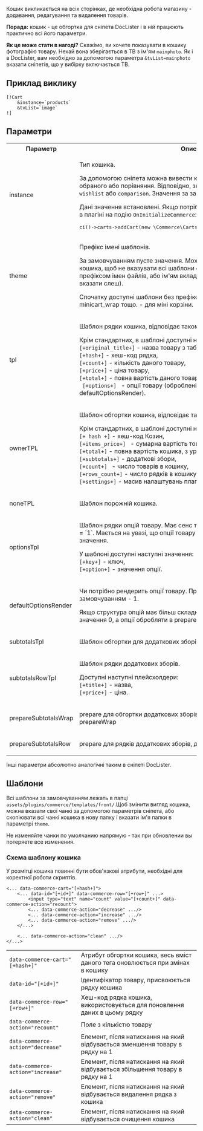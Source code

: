 
Кошик викликається на всіх сторінках, де необхідна робота магазину - додавання, редагування та видалення товарів.

**Порада:** кошик - це обгортка для сніпета DocLister і в ній працюють практично всі його параметри.

**Як це може стати в нагоді?**
Скажімо, ви хочете показувати в кошику фотографію товару. Нехай вона зберігається в ТВ з ім'ям `mainphoto`. Як і в DocLister, вам необхідно за допомогою параметра `&tvList=mainphoto` вказати сніпетів, що у вибірку включається ТВ.

## Приклад виклику ##

```
[!Cart
    &instance=`products`
    &tvList=`image`
!]
```
## Параметри ##

<table>
	<tr>
		<th>Параметр</th>
		<th>Опис</th>
	</tr><tr>
		<td>instance</td>
		<td>
			<p>Тип кошика.</p>
			<p>За допомогою сніпета можна вивести кошик з товарами, або списки обраного або порівняння. Відповідно, значення може бути <code>products</code>, <code>wishlist</code> або <code>comparison</code>. Значення за замовчуванню - <code>products</code></p>
			<p>Дані значення встановлені. Якщо потрібні інші списки, їх можна створити в плагіні на подію <code>OnInitializeCommerce</code>:</p>
			<pre>ci()->carts->addCart(new \Commerce\Carts\ProductsList($modx, 'listname'));</pre>
		</td>
	</tr><tr>
		<td>theme</td>
		<td>
			<p>Префікс імені шаблонів.</p>
			<p>За замовчуванням пусте значення. Можна використовувати для темізаціі кошика, щоб не вказувати всі шаблони окремо. Може бути або префіксом імен файлів, або ім'ям вкладеної папки (тоді в кінці потрібно вказати слеш).</p>
			<p>Спочатку доступні шаблони без префікса і з префіксом "mini", например minicart_wrap тощо. - для міні корзіни.</p></td>
	</tr><tr>
		<td>tpl</td>
		<td><p>Шаблон рядки кошика, відповідає такому ж параметру DocLister</p><p>Крім стандартних, в шаблоні доступні наступні плейсхолдери:<br><code>[+original_title+]</code> - назва товару з таблиці site_content,<br><code>[+hash+]</code> - хеш-код рядка,<br><code>[+count+]</code> - кількість даного товару,<br><code>[+price+]</code> - ціна товару,<br><code>[+total+]</code> - повна вартість даного товару, <br> <code> [+options+] </code> - опції товару (оброблені чи ні, залежить від параметра defaultOptionsRender).</p></td>
	</tr><tr>
		<td>ownerTPL</td>
		<td><p>Шаблон обгортки кошика, відповідає такому ж параметру DocLister</p><p> Крім стандартних, в шаблоні доступні наступні плейсхолдери:<br><code>[+ hash +]</code> - хеш-код Козин,<br><code>[+items_price+] </code> - сумарна вартість товарів,<br><code>[+total+]</code> - повна вартість кошика, з урахуванням додаткових зборів,<br><code>[+subtotals+]</code> - додаткові збори,<br><code>[+count+] </code> - число товарів в кошику,<br><code>[+rows_count+]</code> - число рядків в кошику,<br><code>[+settings+]</code> - масив налаштувань плагіна Commerce.</p></td>
	</tr><tr>
		<td>noneTPL</td>
		<td><p>Шаблон порожній кошика.</p></td>
	</tr><tr>
		<td>optionsTpl</td>
		<td><p>Шаблон рядки опцій товару. Має сенс тільки при & defaultOptionsRender = `1`. Мається на увазі, що опції товару задані як масив пар ключ => значення.</p><p>У шаблоні доступні наступні значення:<br><code>[+key+]</code> - ключ,<br><code>[+option+]</code> - значення опції.</p></td>
	</tr><tr>
		<td>defaultOptionsRender</td>
		<td><p>Чи потрібно рендерить опції товару. Приймає значення 0 або 1, за замовчуванням - 1.</p><p>Якщо структура опцій має більш складний формат, можна поставити значення 0, а опції обробляти в prepare.</p></td>
	</tr><tr>
		<td>subtotalsTpl</td>
		<td><p>Шаблон обгортки для додаткових зборів.</p></td>
	</tr><tr>
		<td>subtotalsRowTpl</td>
		<td><p>Шаблон рядки додаткових зборів.</p><p>Доступні наступні плейсхолдери:<br><code>[+title+]</code> - назва,<br><code>[+price+]</code> - ціна.</p></td>
	</tr><tr>
		<td>prepareSubtotalsWrap</td>
		<td><p>prepare для обгортки додаткових зборів, дія аналогічно параметру prepareWrap</p></td>
	</tr><tr>
		<td>prepareSubtotalsRow</td>
		<td><p>prepare для рядків додаткових зборів, дія аналогічно параметру prepare</p></td>
	</tr>
</table>

Інші параметри абсолютно аналогічні таким в сніпеті DocLister.

## Шаблони ##
Всі шаблони за замовчуванням лежать в папці `assets/plugins/commerce/templates/front/`.Щоб змінити вигляд кошика, можна вказати свої чанкі за допомогою параметрів сніпета, або скопіювати всі чанкі кошика в нову папку і вказати ім'я папки в параметрі `theme`.

Не изменяйте чанки по умолчанию напрямую - так при обновлении вы потеряете все изменения.

### Схема шаблону кошика ###

У розмітці кошика повинні бути обов'язкові атрибути, необхідні для коректної роботи скриптів.

```
<... data-commerce-cart="[+hash+]">
	<... data-id="[+id+]" data-commerce-row="[+row+]" ...>
		<input type="text" name="count" value="[+count+]" data-commerce-action="recount">
		<... data-commerce-action="decrease" .../>
		<... data-commerce-action="increase" .../>
		<... data-commerce-action="remove" .../>
	</...>
	
	<... data-commerce-action="clean" .../>
</...>      
```

<table width="100%">
	<tr><td><code>data-commerce-cart="[+hash+]"</code></td><td>Атрибут обгортки кошика, весь вміст даного тега оновлюється при змінах в кошику</td></tr>
	<tr><td><code>data-id="[+id+]"</code></td><td>Ідентифікатор товару, присвоюється рядку кошика</td></tr>
	<tr><td><code>data-commerce-row="[+row+]"</code></td><td>Хеш-код рядка кошика, використовується для поновлення даних в цьому рядку</td></tr>
	<tr><td><code>data-commerce-action="recount"</code></td><td>Поле з кількістю товару</td></tr>
	<tr><td><code>data-commerce-action="decrease"</code></td><td>Елемент, після натискання на який відбувається зменшення товару в рядку на 1</td></tr>
	<tr><td><code>data-commerce-action="increase"</code></td><td>Елемент, після натискання на який відбувається збільшення товару в рядку на 1</td></tr>
	<tr><td><code>data-commerce-action="remove"</code></td><td>Елемент, після натискання на який відбувається видалення рядка з кошика</td></tr>
	<tr><td><code>data-commerce-action="clean"</code></td><td>Елемент, після натискання на який відбувається очищення кошика</td></tr>
</table>
